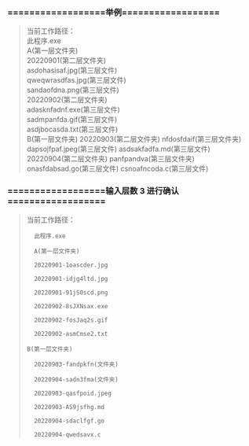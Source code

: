 ### ==================举例==================

> 当前工作路径：  
> 此程序.exe  
> A(第一层文件夹)  
> 20220901(第二层文件夹)  
> asdohasisaf.jpg(第三层文件)  
> qweqwrasdfas.jpg(第三层文件)  
> sandaofdna.png(第三层文件)  
> 20220902(第二层文件夹)  
> adasknfadnf.exe(第三层文件)  
> sadmpanfda.gif(第三层文件)  
> asdjbocasda.txt(第三层文件)  
> B(第一层文件夹)
> 20220903(第二层文件夹)
> nfdosfdaif(第三层文件夹)
> dapsojfpaf.jpeg(第三层文件)
> asdsakfadfa.md(第三层文件)
> 20220904(第二层文件夹)
> panfpandva(第三层文件夹)
> onasfdabsad.go(第三层文件)
> csnoafncoda.c(第三层文件)

### ==================输入层数 3 进行确认==================

> 当前工作路径：
>
>       此程序.exe
>
>       A(第一层文件夹)
>
>     	20220901-1oascder.jpg
>
>     	20220901-idjg4ltd.jpg
>
>     	20220901-91jS0scd.png
>
>     	20220902-8sJXNsax.exe
>
>     	20220902-fosJaq2s.gif
>
>     	20220902-asmCmse2.txt
>
>     B(第一层文件夹)
>
>     	20220903-fandpkfn(文件夹)
>
>     	20220904-sadn3fma(文件夹)
>
>     	20220903-qasfpoid.jpeg
>
>     	20220903-AS9jsfhg.md
>
>     	20220904-sdaclfgf.go
>
>     	20220904-qwedsavx.c
